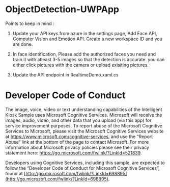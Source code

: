 # ObjectDetection-UWPApp

Points to keep in mind :
1. Update your API keys from azure in the settings page, Add Face API, Computer Vision and Emotion API. Create a new workspace ID and you are done.

2. In face identification, Please add the authorized faces you need and train it with atleast 3-5 images so that the detection is accurate. you can either click pictures with the camera or upload exisiting pictures.

3. Update the API endpoint in RealtimeDemo.xaml.cs

# Developer Code of Conduct
The image, voice, video or text understanding capabilities of the Intelligent Kiosk Sample uses Microsoft Cognitive Services. Microsoft will receive the images, audio, video, and other data that you upload (via this app) for service improvement purposes. To report abuse of the Microsoft Cognitive Services to Microsoft, please visit the Microsoft Cognitive Services website at https://www.microsoft.com/cognitive-services, and use the “Report Abuse” link at the bottom of the page to contact Microsoft. For more information about Microsoft privacy policies please see their privacy statement here: https://go.microsoft.com/fwlink/?LinkId=521839.

Developers using Cognitive Services, including this sample, are expected to follow the “Developer Code of Conduct for Microsoft Cognitive Services”, found at [http://go.microsoft.com/fwlink/?LinkId=698895](http://go.microsoft.com/fwlink/?LinkId=698895).

